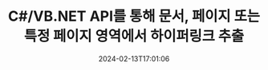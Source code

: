 ---
############################# Static ############################
layout: "auto-gen-parser"
date: 2024-02-13T17:01:06
draft: false
otherformats: pps ppsx ppt pptx rtf tex vdx vsdm vsdx vssm vssx vstm vstx vsx vtx xlam
ext: ott

############################# Head ############################
head_title: ".NET 문서, 페이지 또는 페이지 영역에서 하이퍼링크를 구문 분석 및 추출하는 API"
head_description: "GroupDocs.Parser .NET API는 소프트웨어 프로그래머가 PDF, DOCX, XLSX, CSV, PPTX, EML, MSG, EPUB의 문서, 페이지 또는 페이지 영역에서 하이퍼링크를 추출할 수 있도록 합니다. 그리고 더 많은 것."

############################# Header ############################
title: "C#/VB.NET API를 통해 문서, 페이지 또는 특정 페이지 영역에서 하이퍼링크 추출"
description: "GroupDocs.Parser .NET API를 사용하면 소프트웨어 개발자가 PDF, DOC, DOCX, PPT, PPTX, EML, MSG의 문서, 페이지 또는 페이지 영역에서 하이퍼링크를 구문 분석하고 추출할 수 있습니다. , XLS, XLSX, CSV, ODT, RTF, EPUB 및 기타 많은 문서."
bg_image: "https://cms.admin.containerize.com/templates/aspose/App_Themes/V3/images/bg/header1.png"
bg_overlay: false
button:
    enable: true
    icon: "fas fa-arrow-down"
    label: "무료 평가판 다운로드"
    link: "https://downloads.groupdocs.com/parser/net"

############################# SubMenu ############################
submenu:
    enable: true

    left:
        img_alt: "GroupDocs.Parser for .NET"
        image: "https://cms.admin.containerize.com/templates/groupdocs/images/product-logos/90x90-noborder/groupdocs-parser-net.png"
        product: "GroupDocs.Parser"
        platform: ".NET"

    middle:
        button:

            # button loop
            - link: "https://apireference.groupdocs.com/parser/net"
              text: "API 참조"

            # button loop
            - link: "https://github.com/groupdocs-parser"
              text: "코드 예제"

            # button loop
            - link: "https://products.groupdocs.app/parser/family"
              text: "라이브 데모"

            # button loop
            - link: "https://purchase.groupdocs.com/pricing/parser/net"
              text: "가격"

    right:
        link_download: "https://downloads.groupdocs.com/parser"
        link_learn: "https://docs.groupdocs.com/parser/net"
        link_buy: "https://purchase.groupdocs.com"

############################# About ############################
about:
    enable: true
    title: ".NET API를 통해 OTT 문서에서 하이퍼링크를 구문 분석하고 추출하는 방법은 무엇입니까?"
    content: |
        하이퍼링크는 전체 문서 또는 문서 내의 특정 부분을 가리키는 텍스트나 이미지 또는 아이콘입니다. 하이퍼링크를 사용하면 사용자가 웹 페이지나 문서로 이동할 수 있습니다. 문서에서 하이퍼링크를 추출하여 외부 문서나 웹 페이지에 접근하기 위해 사용하는 경우가 많습니다. GroupDocs.Parser for .NET는 텍스트 및 메타데이터 추출 솔루션을 구현하기 위한 완벽한 기능을 제공하는 매력적인 문서 텍스트 추출 API입니다. PDF, 이메일, 전자책, Microsoft Office 형식에서 텍스트 및 하이퍼링크 추출을 지원합니다: Word (DOC, DOCX), PowerPoint (PPT, PPTX), Excel ( XLS, XLSX), LibreOffice 형식 등. 문서 구문 분석, 일반 및 구조화된 텍스트 추출, 키워드로 텍스트 검색, 메타데이터 또는 이미지 추출, 컨테이너 및 첨부 파일 등을 위한 몇 가지 고급 기능을 지원합니다.
        
        

############################# Steps ############################
steps:
    enable: true
    title_left: ".NET의 OTT에서 하이퍼링크 추출"
    content_left: |
        [GroupDocs.Parser for .NET](/ko/parser/net/)를 사용하면 C# 개발자가 몇 가지 간단한 단계를 구현하여 OTT 파일에서 하이퍼링크를 쉽게 추출할 수 있습니다.
        
        * 초기 문서에 대한 [파서](https://reference.groupdocs.com/net/parser/groupdocs.parser/parser) 개체를 인스턴스화합니다.
        * 문서가 하이퍼링크 추출을 지원하는지 확인하십시오.
        * [GetHyperlinks](https://reference.groupdocs.com/parser/net/groupdocs.parser/parser/methods/gethyperlinks) 메서드를 호출하고 [PageHyperlinkArea](https://reference.groupdocs.com/parser/net/groupdocs.parser.data/pagehyperlinkarea) 개체;
        * 컬렉션을 반복하고 하이퍼링크 텍스트와 URL을 가져옵니다.

    title_right: "하이퍼링크 추출에 대해 자세히 알아보기"
    content_right: |
        * <a href="https://docs.groupdocs.com/parser/net/extract-hyperlinks-from-document/">문서에서 하이퍼링크를 추출하는 방법</a>
        * <a href="https://docs.groupdocs.com/parser/net/extract-hyperlinks-from-document-page/">문서 페이지에서 하이퍼링크를 추출하는 방법</a>
        * <a href="https://docs.groupdocs.com/parser/net/extract-hyperlinks-from-document-page-area/">문서 페이지 영역에서 하이퍼링크를 추출하는 방법</a>
    
    code: |
     {{% parser/additional-styles %}}
     {{< parser/code-parser title="C# 예제 코드를 사용하여 OTT 파일에서 하이퍼링크를 추출하는 방법">}}

        ```csharp    
        // GroupDocs.Parser API를 사용하여 OTT 파일에서 하이퍼링크 추출
        // Parser 클래스의 인스턴스 생성
        using (Parser parser = new Parser(filePath)) {
            // 문서가 하이퍼링크 추출을 지원하는지 확인
            if (!parser.Features.Hyperlinks) {
                Console.WriteLine("문서가 하이퍼링크 추출을 지원하지 않습니다.");
                return;
            }
            // 문서에서 하이퍼링크 추출
            IEnumerable<PageHyperlinkArea> hyperlinks = parser.GetHyperlinks();
            // 하이퍼링크 반복
            foreach (PageHyperlinkArea h in hyperlinks) {
                // 하이퍼링크 텍스트 인쇄
                Console.WriteLine(h.Text);
                // 하이퍼링크 URL 인쇄
                Console.WriteLine(h.Url);
                Console.WriteLine();
            }
        }
        ```
     {{< /parser/code-parser >}}

############################# More ############################
more:
    enable: true
    title_left: "시스템 요구 사항"
    content_left: |
        GroupDocs.Parser for .NET API는 모든 주요 플랫폼 및 운영 체제에서 지원됩니다. 아래 코드를 실행하기 전에 시스템에 다음 필수 구성 요소가 설치되어 있는지 확인하십시오.
        
        * 운영 체제: Microsoft Windows, Linux, MacOS
        * 개발 환경: Microsoft Visual Studio, Xamarin, MonoDevelop
        * 프레임워크
        * [Nuget](https://www.nuget.org/packages/groupdocs.parser)에서 GroupDocs.Parser for .NET의 최신 버전을 다운로드하세요.

    title_right: "GroupDocs.Parser for .NET를 사용하는 이유"
    content_right: |
        * 지원되는 모든 문서에서 일반 텍스트 추출 지원    
        * 사용자 정의 템플릿을 통한 문서 분석    
        * 구조화된 텍스트 추출을 완벽하게 지원    
        * 키워드 및 정규 표현식을 통한 텍스트 검색    
        * 형식이 지정된 텍스트, 메타데이터, 이미지, 컨테이너 및 첨부 파일 추출    
        * 지원되는 일부 문서 형식의 목차 추출    
        * PDF 문서에서 양식 데이터 구문 분석    
        * 문서에서 하이퍼링크 추출   
        
############################# About Formats ############################
about_formats:
    enable: true

############################# More Formats ############################
more_formats:
    enable: true
    title: "다른 문서 형식에서 하이퍼링크 추출"
    content: |
        .NET 파일 형식 및 이미지에 대한 문서 구문 분석 및 하이퍼링크 추출 API. 아래에 설명된 대로 널리 사용되는 일부 파일 형식에 대한 데이터를 추출합니다.

############################# Back to top ###############################
back_to_top:
    enable: true
---